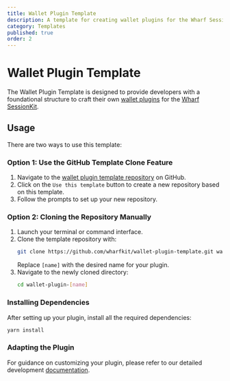 ```yaml
---
title: Wallet Plugin Template
description: A template for creating wallet plugins for the Wharf SessionKit.
category: Templates
published: true
order: 2
---
```


# Wallet Plugin Template

The Wallet Plugin Template is designed to provide developers with a foundational structure to craft their own [wallet plugins](/docs/session-kit/plugin-wallet) for the [Wharf SessionKit](/docs/session-kit).

## Usage

There are two ways to use this template:

### Option 1: Use the GitHub Template Clone Feature
   1. Navigate to the [wallet plugin template repository](https://github.com/wharfkit/wallet-plugin-template) on GitHub.
   2. Click on the `Use this template` button to create a new repository based on this template.
   3. Follow the prompts to set up your new repository.

### Option 2: Cloning the Repository Manually
   1. Launch your terminal or command interface.
   2. Clone the template repository with:
      ```bash
      git clone https://github.com/wharfkit/wallet-plugin-template.git wallet-plugin-[name]
      ```
      Replace `[name]` with the desired name for your plugin.
   3. Navigate to the newly cloned directory:
      ```bash
      cd wallet-plugin-[name]
      ```

### Installing Dependencies

After setting up your plugin, install all the required dependencies:

```bash
yarn install
```

### Adapting the Plugin

For guidance on customizing your plugin, please refer to our detailed development [documentation](/docs/session-kit/plugin-wallet#development).

